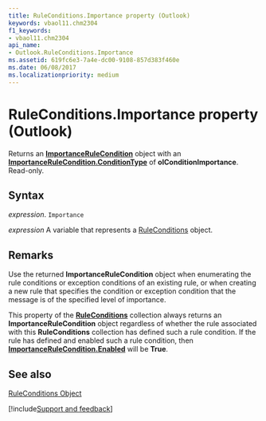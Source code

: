 ```yaml
---
title: RuleConditions.Importance property (Outlook)
keywords: vbaol11.chm2304
f1_keywords:
- vbaol11.chm2304
api_name:
- Outlook.RuleConditions.Importance
ms.assetid: 619fc6e3-7a4e-dc00-9108-857d383f460e
ms.date: 06/08/2017
ms.localizationpriority: medium
---
```



# RuleConditions.Importance property (Outlook)

Returns an **[ImportanceRuleCondition](Outlook.ImportanceRuleCondition.md)** object with an **[ImportanceRuleCondition.ConditionType](Outlook.ImportanceRuleCondition.ConditionType.md)** of **olConditionImportance**. Read-only.


## Syntax

_expression_. `Importance`

_expression_ A variable that represents a [RuleConditions](Outlook.RuleConditions.md) object.


## Remarks

Use the returned **ImportanceRuleCondition** object when enumerating the rule conditions or exception conditions of an existing rule, or when creating a new rule that specifies the condition or exception condition that the message is of the specified level of importance.

This property of the **[RuleConditions](Outlook.RuleConditions.md)** collection always returns an **ImportanceRuleCondition** object regardless of whether the rule associated with this **RuleConditions** collection has defined such a rule condition. If the rule has defined and enabled such a rule condition, then **[ImportanceRuleCondition.Enabled](Outlook.ImportanceRuleCondition.Enabled.md)** will be **True**.


## See also


[RuleConditions Object](Outlook.RuleConditions.md)

[!include[Support and feedback](~/includes/feedback-boilerplate.md)]